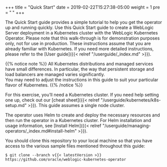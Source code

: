 +++
title = "Quick Start"
date = 2019-02-22T15:27:38-05:00
weight = 1
pre = "<b> </b>"
+++


The Quick Start guide provides a simple tutorial to help you get the operator up and running quickly. Use this Quick Start guide to create a WebLogic Server deployment in a Kubernetes cluster with the WebLogic Kubernetes Operator. Please note that this walk-through is for demonstration purposes only, not for use in production.
These instructions assume that you are already familiar with Kubernetes. If you need more detailed instructions, please
refer to the [User guide]({{< relref "/userguide/_index.md" >}}).

{{% notice note %}}
All Kubernetes distributions and managed services have small differences. In particular,
the way that persistent storage and load balancers are managed varies significantly.  
You may need to adjust the instructions in this guide to suit your particular flavor of Kubernetes.
{{% /notice %}}



For this exercise, you’ll need a Kubernetes cluster. If you need help setting one up, check out our [cheat sheet]({{< relref "/userguide/kubernetes/k8s-setup.md" >}}). This guide assumes a single node cluster.

The operator uses Helm to create and deploy the necessary resources and then run the operator in a Kubernetes cluster. For Helm installation and usage information, see [Install Helm]({{< relref "/userguide/managing-operators/_index.md#install-helm" >}}).

You should clone this repository to your local machine so that you have access to the
various sample files mentioned throughout this guide:
```shell
$ git clone --branch v{{< latestVersion >}} https://github.com/oracle/weblogic-kubernetes-operator
```
